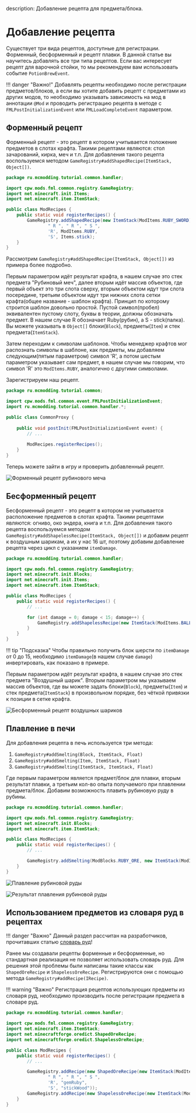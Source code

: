 description: Добавление рецепта для предмета/блока.

# Добавление рецепта

Существует три вида рецептов, доступные для регистрации. Форменный, бесформенный и рецепт плавки. В данной статье вы
научитесь добавлять все три типа рецептов. Если вас интересует рецепт для варочной стойки, то мы рекомендуем вам
использовать событие `PotionBrewEvent`.

!!! danger "Важно!"
    Добавлять рецепты необходимо после регистрации предметов/блоков, а если вы хотите добавить рецепт с предметами
    из других модов, то необходимо указывать зависимость на мод в аннотации `@Mod` и проводить регистрацию рецепта в
    методе с `FMLPostInitializationEvent` или `FMLLoadCompleteEvent` параметром.

## Форменный рецепт

Форменный рецепт - это рецепт в котором учитывается положение предметов в слотах крафта. Такими рецептами являются:
стол зачарований, кирка, меч и т.п. Для добавления такого рецепта воспользуемся методом
`GameRegistry#addShapedRecipe(ItemStack, Object[])`.

```java title="Пример форменного рецепта"
package ru.mcmodding.tutorial.common.handler;

import cpw.mods.fml.common.registry.GameRegistry;
import net.minecraft.init.Items;
import net.minecraft.item.ItemStack;

public class ModRecipes {
    public static void registerRecipes() {
        GameRegistry.addShapedRecipe(new ItemStack(ModItems.RUBY_SWORD),
                " R ", " R ", " S ",
                'R', ModItems.RUBY,
                'S', Items.stick);
    }
}
```

Рассмотрим `GameRegistry#addShapedRecipe(ItemStack, Object[])` из примера более подробно.

Первым параметром идёт результат крафта, в нашем случае это стек предмета "Рубиновый меч", далее вторым идёт массив
объектов, где первый объект это три слота сверху, вторым объектом идут три слота посередине, третьим объектом идут 
три нижних слота сетки крафта(общее название - шаблон крафта). Принцип по которому строится шаблон довольно простой. 
Пустой символ(пробел) эквивалентен пустому слоту, буквы в теории, должны обозначать предмет. В нашем случае
R обозначает Ruby(рубин), а S - stick(палка). Вы можете указывать в `Object[]` блоки(`Block`), предметы(`Item`) и 
стек предмета(`ItemStack`).

Затем переходим к символам шаблонов. Чтобы менеджер крафтов мог распознать символы в шаблоне, как предметы, мы добавляем
следующим(пятым параметром) символ 'R', а потом шестым параметром указывает сам предмет, в нашем случае мы говорим,
что символ 'R' это `ModItems.RUBY`, аналогично с другими символами.

Зарегистрируем наш рецепт.

```java hl_lines="11"
package ru.mcmodding.tutorial.common;

import cpw.mods.fml.common.event.FMLPostInitializationEvent;
import ru.mcmodding.tutorial.common.handler.*;

public class CommonProxy {
    
    public void postInit(FMLPostInitializationEvent event) {
        // ...
        
        ModRecipes.registerRecipes();
    }
}
```

Теперь можете зайти в игру и проверить добавленный рецепт.

![Форменный рецепт рубинового меча](images/shaped_recipe.png)

## Бесформенный рецепт

Бесформенный рецепт - это рецепт в котором не учитывается расположение предметов в слотах крафта. Такими рецептами являются:
огниво, око эндера, книга и т.п. Для добавления такого рецепта воспользуемся методом
`GameRegistry#addShapelessRecipe(ItemStack, Object[])` и добавим рецепт к воздушным шарикам, а их у нас 16 шт, поэтому
добавим добавление рецепта через цикл с указанием `itemDamage`.

```java title="Пример бесформенного рецепта"
package ru.mcmodding.tutorial.common.handler;

import cpw.mods.fml.common.registry.GameRegistry;
import net.minecraft.init.Blocks;
import net.minecraft.init.Items;
import net.minecraft.item.ItemStack;

public class ModRecipes {
    public static void registerRecipes() {
        // ...

        for (int damage = 0; damage < 15; damage++) {
            GameRegistry.addShapelessRecipe(new ItemStack(ModItems.BALLOON, 1, damage), new ItemStack(Blocks.wool, 1, ~damage & 15), Items.string);
        }
    }
}
```

!!! tip "Подсказка"
    Чтобы правильно получить блок шерсти по `itemDamage` от 0 до 15, 
    необходимо `itemDamage`(в нашем случае `damage`) инвертировать, как показано в примере.

Первым параметром идёт результат крафта, в нашем случае это стек предмета "Воздушный шарик". Вторым параметром мы указываем
массив объектов, где вы можете задать блоки(`Block`), предметы(`Item`) и стек предмета(`ItemStack`) в произвольном порядке,
без чёткой привязки к позиции в сетке крафта.

![Бесформенный рецепт воздушных шариков](images/shapless_recipe.png)

## Плавление в печи

Для добавления рецепта в печь используется три метода:

1. `GameRegistry#addSmelting(Block, ItemStack, Float)`
2. `GameRegistry#addSmelting(Item, ItemStack, Float)`
3. `GameRegistry#addSmelting(ItemStack, ItemStack, Float)`

Где первым параметром является предмет/блок для плавки, вторым результат плавки, а третьим кол-во опыта получаемого при
плавлении предмета/блок. Добавим возможность плавить рубиновую руду в рубины.

```java title="Пример рецепта плавления"
package ru.mcmodding.tutorial.common.handler;

import cpw.mods.fml.common.registry.GameRegistry;
import net.minecraft.init.Blocks;
import net.minecraft.item.ItemStack;

public class ModRecipes {
    public static void registerRecipes() {
        // ...

        GameRegistry.addSmelting(ModBlocks.RUBY_ORE, new ItemStack(ModItems.RUBY), 5F);
    }
}
```

![Плавление рубиновой руды](images/smelting_ruby_ore.png)

![Результат плавления рубиновой руды](images/smelting_ruby.png)

## Использованием предметов из словаря руд в рецептах

!!! danger "Важно"
    Данный раздел рассчитан на разработчиков, прочитавших статью [словарь руд](../ore-dictionary)!

Ранее мы создавали рецепты форменные и бесформенные, но стандартная реализация не позволяет использовать словарь руд.
Для решения этой проблемы были написаны такие классы как `ShapedOreRecipe` и `ShapelessOreRecipe`. Регистрируются они
с помощью метода `GameRegistry#addRecipe(IRecipe)`.

!!! warning "Важно"
    Регистрация рецептов использующих предметы из словаря руд, необходимо производить после регистрации предмета
    в словаре руд.

```java title="Пример рецепта с предметами из словаря руд"
package ru.mcmodding.tutorial.common.handler;

import cpw.mods.fml.common.registry.GameRegistry;
import net.minecraft.item.ItemStack;
import net.minecraftforge.oredict.ShapedOreRecipe;
import net.minecraftforge.oredict.ShapelessOreRecipe;

public class ModRecipes {
    public static void registerRecipes() {
        // ...

        GameRegistry.addRecipe(new ShapedOreRecipe(new ItemStack(ModItems.RUBY_SWORD),
                " R ", " R ", " S ",
                'R', "gemRuby",
                'S', "stickWood"));
        GameRegistry.addRecipe(new ShapelessOreRecipe(new ItemStack(ModItems.RING), "gemRuby", "ingotGold"));
    }
}
```
